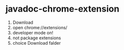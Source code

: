 # javadoc-chrome-extension

1. Download
2. open chrome://extensions/
3. developer mode on!
4. not package extensions
5. choice Download falder